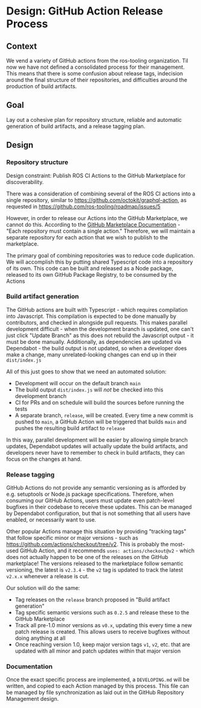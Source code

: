 # Design: GitHub Action Release Process

## Context

We vend a variety of GitHub actions from the ros-tooling organization.
Til now we have not defined a consolidated process for their management.
This means that there is some confusion about release tags, indecision around the final structure of their repositories, and difficulties around the production of build artifacts.

## Goal

Lay out a cohesive plan for repository structure, reliable and automatic generation of build artifacts, and a release tagging plan.

## Design

### Repository structure

Design constraint: Publish ROS CI Actions to the GitHub Marketplace for discoverability.

There was a consideration of combining several of the ROS CI actions into a single repository, similar to https://github.com/octokit/graphql-action, as requested in https://github.com/ros-tooling/roadmap/issues/5

However, in order to release our Actions into the GitHub Marketplace, we cannot do this.
According to the [GitHub Marketplace Documentation](https://docs.github.com/en/free-pro-team@latest/actions/creating-actions/publishing-actions-in-github-marketplace) - "Each repository must contain a single action."
Therefore, we will maintain a separate repository for each action that we wish to publish to the marketplace.

The primary goal of combining repositories was to reduce code duplication. We will accomplish this by putting shared Typescript code into a repository of its own. This code can be built and released as a Node package, released to its own GitHub Package Registry, to be consumed by the Actions

### Build artifact generation

The GitHub actions are built with Typescript - which requires compilation into Javascript.
This compilation is expected to be done manually by contributors, and checked in alongside pull requests.
This makes parallel development difficult - when the development branch is updated, one can't just click "Update Branch" as this does not rebuild the Javascript output - it must be done manually.
Additionally, as dependencies are updated via Dependabot - the build output is not updated, so when a developer does make a change, many unrelated-looking changes can end up in their `dist/index.js`

All of this just goes to show that we need an automated solution:

* Development will occur on the default branch `main`
* The build output `dist/index.js` will _not_ be checked into this development branch
* CI for PRs and on schedule will build the sources before running the tests
* A separate branch, `release`, will be created. Every time a new commit is pushed to `main`, a GitHub Action will be triggered that builds `main` and pushes the resulting build artifact to `release`

In this way, parallel development will be easier by allowing simple branch updates, Dependabot updates will actually update the build artifacts, and developers never have to remember to check in build artifacts, they can focus on the changes at hand.

### Release tagging

GitHub Actions do not provide any semantic versioning as is afforded by e.g. setuptools or Node.js package specifications.
Therefore, when consuming our GitHub Actions, users must update even patch-level bugfixes in their codebase to receive these updates.
This can be managed by Dependabot configuration, but that is not something that all users have enabled, or necessarily want to use.

Other popular Actions manage this situation by providing "tracking tags" that follow specific minor or major versions - such as https://github.com/actions/checkout/tree/v2.
This is probably the most-used GitHub Action, and it recommends `uses: actions/checkout@v2` - which does not actually happen to be one of the releases on the GitHub marketplace! The versions released to the marketplace follow semantic versioning, the latest is `v2.3.4` - the `v2` tag is updated to track the latest `v2.x.x` whenever a release is cut.

Our solution will do the same:
* Tag releases on the `release` branch proposed in "Build artifact generation"
* Tag specific semantic versions such as `0.2.5` and release these to the GitHub Marketplace
* Track all pre-1.0 minor versions as `v0.x`, updating this every time a new patch release is created. This allows users to receive bugfixes without doing anything at all
* Once reaching version 1.0, keep major version tags `v1`, `v2`, etc. that are updated with all minor and patch updates within that major version

### Documentation

Once the exact specific process are implemented, a `DEVELOPING.md` will be written, and copied to each Action managed by this process. This file can be managed by file synchronization as laid out in the GitHub Repository Management design.
